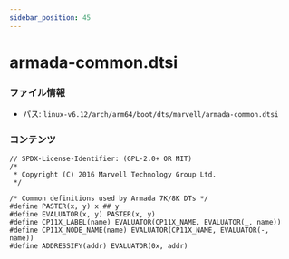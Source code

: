 ```yaml
---
sidebar_position: 45
---
```

# armada-common.dtsi

### ファイル情報

- パス: `linux-v6.12/arch/arm64/boot/dts/marvell/armada-common.dtsi`

### コンテンツ

```dtsi
// SPDX-License-Identifier: (GPL-2.0+ OR MIT)
/*
 * Copyright (C) 2016 Marvell Technology Group Ltd.
 */

/* Common definitions used by Armada 7K/8K DTs */
#define PASTER(x, y) x ## y
#define EVALUATOR(x, y) PASTER(x, y)
#define CP11X_LABEL(name) EVALUATOR(CP11X_NAME, EVALUATOR(_, name))
#define CP11X_NODE_NAME(name) EVALUATOR(CP11X_NAME, EVALUATOR(-, name))
#define ADDRESSIFY(addr) EVALUATOR(0x, addr)

```
